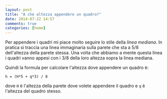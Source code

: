 ```yaml
---
layout: post
title: "A che altezza appendere un quadro?"
date: 2014-07-22 14:57
comments: true
categories: [home]
---
```


Per appendere i quadri mi piace molto seguire lo stile della _linea mediana_.
In pratica si traccia una linea immaginaria sulla parete che sta a 5/8
dell'altezza della parete stessa. Una volta che abbiamo a mente questa linea
i quadri vanno appesi con i 3/8 della loro altezza sopra la linea mediana.

Quindi la formula per calcolare l'altezza dove appendere un quadro è:

    h = (H*5 + q*3) / 8

dove `H` è l'altezza della parete dove volete appendere il quadro e `q` è
l'altezza del quadro stesso.
